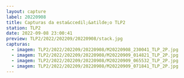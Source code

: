 ```yaml
---
layout: capture
label: 20220908
title: Capturas da esta&ccedil;&atilde;o TLP2
station: TLP2
date: 2022-09-08 23:00:41
preview: TLP2/2022/202209/20220908/stack.jpg
capturas:
  - imagem: TLP2/2022/202209/20220908/M20220908_230041_TLP_2P.jpg
  - imagem: TLP2/2022/202209/20220908/M20220909_014821_TLP_2P.jpg
  - imagem: TLP2/2022/202209/20220908/M20220909_065532_TLP_2P.jpg
  - imagem: TLP2/2022/202209/20220908/M20220909_071841_TLP_2P.jpg
---
```

